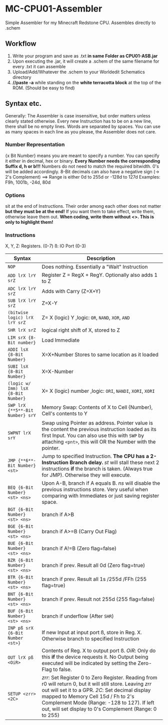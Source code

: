 # MC-CPU01-Assembler
Simple Assembler for my Minecraft Redstone CPU. Assembles directly to .schem

## Workflow
1. Write your program and save as .txt **in same Folder as CPU01-ASB.jar**
2. Upon executing the .jar, it will create a .schem of the same filename for every .txt it can assemble
3. Upload/Add/Whatever the .schem to your Worldedit Schematics directory
4. **//paste -a** while standing on the **white terracotta block** at the top of the ROM. (Should be easy to find)

## Syntax etc.
Generally: The Assembler is case insensitive, but order matters unless clearly stated otherwise.
Every new Instruction has to be on a new line, there shall be no empty lines. Words are separated by spaces. You can use as many spaces in each line as you please, the Assembler does not care.

### Number Representation
{x Bit Number} means you are meant to specify a number. You can specify it either in decimal, hex or binary.
**Every Number needs the corresponding Suffix d, h or b!!!**
Numbers do not need to match the required bitwidth. 0's will be added accordingly.
8-Bit decimals can also have a negative sign (-> 2's Complement) ==> Range is either 0d to 255d or -128d to 127d
Examples: F9h, 1001b, -24d, 80d

### Options
<Options> sit at the end of Instructions. Their order among each other does not matter **but they must be at the end!**
If you want them to take effect, write them, otherwise leave them out.
**When coding, write them without <>. This is only to highlight them!**

### Instructions
X, Y, Z: Registers. (0-7)
ß: IO Port (0-3)

Syntax | Description
-----------------------------|-----------
`NOP` | Does nothing. Essentially a "Wait" Instruction
`ADD lrX lrY srZ` <add1> | Register Z = RegX + RegY. Optionally also adds 1 to Z
`ADC lrX lrY srZ` | Adds with Carry (Z=X+Y)
`SUB lrX lrY srZ` | Z=X-Y
`(bitwise logic) lrX lrY srZ` | Z= X (logic) Y ,logic: `OR`, `NAND`, `XOR`, `AND`
`SHR lrX srZ` | logical right shift of X, stored to Z
`LIM srX {8-Bit number}` | Load Immediate
`ADDI lsX {8-Bit Number}` | X=X+Number Stores to same location as it loaded
`SUBI lsX {8-Bit Number}` | X=X-Number
`(logic w/ Imm) lsX {8-Bit Number}` | X= X (logic) number ,logic: `ORI`, `NANDI`, `XORI`, `XORI`
`SWP lrX {**5**-Bit Number} srY` | Memory Swap: Contents of X to Cell {Number}, Cell's contents to Y
`SWPNT lrX srY` | Swap using Pointer as address. Pointer value is the content the previous instruction loaded as its first Input. You can also use this with `SWP` by attaching `<pnt>`, this will OR the Number with the pointer.
`JMP {**6**-Bit Number} <st>` | Jump to specified Instruction. **The CPU has a 2-Instruction Branch delay.** *st* will stall these next 2 instructions **if** the branch is taken. (Always true for JMP). Otherwise they will execute.
`BEQ {6-Bit Number} <st> <ns>` | Upon A-B, branch if A equals B. *ns* will disable the previous instructions store. Very useful when comparing with Immediates or just saving register space.
`BGT {6-Bit Number} <st> <ns>` | branch if A>B
`BGE {6-Bit Number} <st> <ns>` | branch if A>=B (Carry Out Flag)
`BUE {6-Bit Number} <st> <ns>` | branch if A!=B (Zero flag=false)
`BZR {6-Bit Number} <st> <ns>` | branch if prev. Result all 0d (Zero flag=true)
`BTR {6-Bit Number} <st> <ns>` | branch if prev. Result all 1s /255d /FFh (255 flag=true)
`BNT {6-Bit Number} <st> <ns>` | branch if prev. Result not 255d (255 flag=false)
`BUF {6-Bit Number} <st> <ns>` | branch if underflow (After `SHR`)
`INP pß srX {6-Bit Number <st>}` | If new Input at input port ß, store in Reg. X. Otherwise branch to specified Instruction
`OUT lrX pß <OiR>` | Contents of Reg. X to output port ß. *OiR*: Only do this **if** the device requests it. No Output being executed will be indicated by setting the Zero-Flag to false.
`SETUP <zrr> <2C>` | *zrr*: Set Register 0 to Zero Register. Reading from r0 will return 0, but it will still store. Leaving *zrr* out will set it to a GPR. *2C*: Set decimal display mapped to Memory Cell 15d / Fh to 2's Complement Mode (Range: -128 to 127). If left out, will set display to 0's Complement (Range: 0 to 255)
  
  
